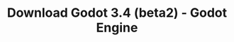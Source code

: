 ---
# Generated by /tools/generators/src/download_archive_generator !!! do not edit by hand !!!
title: 'Download Godot 3.4 (beta2) - Godot Engine'
type: 'download/archive'
name: '3.4'
flavor: 'beta2'
release_date: '2021-07-27T03:00:00-00:00'
release_notes: 'article/dev-snapshot-godot-3-4-beta-2/'
primaryPlatforms:
  - 'android.apk'
  - 'linux.64'
  - 'macos.universal'
  - 'windows.64'
  - 'linux_server.headless.64'
  - 'web'
  - 'templates'
links:
  android.apk:
    name: 'android.apk'
    title: 'Android'
    caption: 'Universal APK (ARM64 + ARMv7 + x86_64 + x86)'
    tags:
      - 'APK download'
      - 'ARM64/v7'
      - 'x86 (64 & 32 bit)'
    hosts:
      github_builds:
        regular: 'https://github.com/godotengine/godot-builds/releases/download/3.4-beta2/Godot_v3.4-beta2_android_editor.apk'
        mono: '#'
      github:
        regular: 'https://github.com/godotengine/godot/releases/download/3.4-beta2/Godot_v3.4-beta2_android_editor.apk'
        mono: '#'
  linux.64:
    name: 'linux.64'
    title: 'Linux'
    caption: 'Standard (x86_64)'
    tags:
      - '64 bit'
    hosts:
      github_builds:
        regular: 'https://github.com/godotengine/godot-builds/releases/download/3.4-beta2/Godot_v3.4-beta2_x11.64.zip'
        mono: 'https://github.com/godotengine/godot-builds/releases/download/3.4-beta2/Godot_v3.4-beta2_mono_x11_64.zip'
      github:
        regular: 'https://github.com/godotengine/godot/releases/download/3.4-beta2/Godot_v3.4-beta2_x11.64.zip'
        mono: 'https://github.com/godotengine/godot/releases/download/3.4-beta2/Godot_v3.4-beta2_mono_x11_64.zip'
  macos.universal:
    name: 'macos.universal'
    title: 'macOS'
    caption: 'Universal (x86_64 + Apple Silicon)'
    tags:
      - 'Intel/Apple Silicon'
      - '64 bit'
    hosts:
      github_builds:
        regular: 'https://github.com/godotengine/godot-builds/releases/download/3.4-beta2/Godot_v3.4-beta2_osx.universal.zip'
        mono: 'https://github.com/godotengine/godot-builds/releases/download/3.4-beta2/Godot_v3.4-beta2_mono_osx.universal.zip'
      github:
        regular: 'https://github.com/godotengine/godot/releases/download/3.4-beta2/Godot_v3.4-beta2_osx.universal.zip'
        mono: 'https://github.com/godotengine/godot/releases/download/3.4-beta2/Godot_v3.4-beta2_mono_osx.universal.zip'
  windows.64:
    name: 'windows.64'
    title: 'Windows'
    caption: 'Standard (x86_64)'
    tags:
      - '64 bit'
    hosts:
      github_builds:
        regular: 'https://github.com/godotengine/godot-builds/releases/download/3.4-beta2/Godot_v3.4-beta2_win64.exe.zip'
        mono: 'https://github.com/godotengine/godot-builds/releases/download/3.4-beta2/Godot_v3.4-beta2_mono_win64.zip'
      github:
        regular: 'https://github.com/godotengine/godot/releases/download/3.4-beta2/Godot_v3.4-beta2_win64.exe.zip'
        mono: 'https://github.com/godotengine/godot/releases/download/3.4-beta2/Godot_v3.4-beta2_mono_win64.zip'
  linux_server.headless.64:
    name: 'linux_server.headless.64'
    title: 'Linux Server'
    caption: 'Headless (x86_64)'
    tags:
      - '64 bit'
      - 'Headless'
    hosts:
      github_builds:
        regular: 'https://github.com/godotengine/godot-builds/releases/download/3.4-beta2/Godot_v3.4-beta2_linux_headless.64.zip'
        mono: 'https://github.com/godotengine/godot-builds/releases/download/3.4-beta2/Godot_v3.4-beta2_mono_linux_headless_64.zip'
      github:
        regular: 'https://github.com/godotengine/godot/releases/download/3.4-beta2/Godot_v3.4-beta2_linux_headless.64.zip'
        mono: 'https://github.com/godotengine/godot/releases/download/3.4-beta2/Godot_v3.4-beta2_mono_linux_headless_64.zip'
  web:
    name: 'web'
    title: 'Web editor'
    caption: ''
    tags:
      - 'Self-hosted'
      - 'Cross-platform'
    hosts:
      github_builds:
        regular: 'https://github.com/godotengine/godot-builds/releases/download/3.4-beta2/Godot_v3.4-beta2_web_editor.zip'
        mono: '#'
      github:
        regular: 'https://github.com/godotengine/godot/releases/download/3.4-beta2/Godot_v3.4-beta2_web_editor.zip'
        mono: '#'
  linux.32:
    name: 'linux.32'
    title: 'Linux'
    caption: 'Standard (x86)'
    tags:
      - '32 bit'
    hosts:
      github_builds:
        regular: 'https://github.com/godotengine/godot-builds/releases/download/3.4-beta2/Godot_v3.4-beta2_x11.32.zip'
        mono: 'https://github.com/godotengine/godot-builds/releases/download/3.4-beta2/Godot_v3.4-beta2_mono_x11_32.zip'
      github:
        regular: 'https://github.com/godotengine/godot/releases/download/3.4-beta2/Godot_v3.4-beta2_x11.32.zip'
        mono: 'https://github.com/godotengine/godot/releases/download/3.4-beta2/Godot_v3.4-beta2_mono_x11_32.zip'
  windows.32:
    name: 'windows.32'
    title: 'Windows'
    caption: 'Standard (x86)'
    tags:
      - '32 bit'
    hosts:
      github_builds:
        regular: 'https://github.com/godotengine/godot-builds/releases/download/3.4-beta2/Godot_v3.4-beta2_win32.exe.zip'
        mono: 'https://github.com/godotengine/godot-builds/releases/download/3.4-beta2/Godot_v3.4-beta2_mono_win32.zip'
      github:
        regular: 'https://github.com/godotengine/godot/releases/download/3.4-beta2/Godot_v3.4-beta2_win32.exe.zip'
        mono: 'https://github.com/godotengine/godot/releases/download/3.4-beta2/Godot_v3.4-beta2_mono_win32.zip'
  linux_server.64:
    name: 'linux_server.64'
    title: 'Linux Server'
    caption: 'Standard (x86_64)'
    tags:
      - '64 bit'
    hosts:
      github_builds:
        regular: 'https://github.com/godotengine/godot-builds/releases/download/3.4-beta2/Godot_v3.4-beta2_linux_server.64.zip'
        mono: 'https://github.com/godotengine/godot-builds/releases/download/3.4-beta2/Godot_v3.4-beta2_mono_linux_server_64.zip'
      github:
        regular: 'https://github.com/godotengine/godot/releases/download/3.4-beta2/Godot_v3.4-beta2_linux_server.64.zip'
        mono: 'https://github.com/godotengine/godot/releases/download/3.4-beta2/Godot_v3.4-beta2_mono_linux_server_64.zip'
  aar_library:
    name: 'aar_library'
    title: 'AAR library'
    caption: ''
    tags:
      - 'Android plugins'
      - 'Java'
      - 'Kotlin'
    hosts:
      github_builds:
        regular: 'https://github.com/godotengine/godot-builds/releases/download/3.4-beta2/godot-lib.3.4.beta2.release.aar'
        mono: 'https://github.com/godotengine/godot-builds/releases/download/3.4-beta2/godot-lib.3.4.beta2.mono.release.aar'
      github:
        regular: 'https://github.com/godotengine/godot/releases/download/3.4-beta2/godot-lib.3.4.beta2.release.aar'
        mono: 'https://github.com/godotengine/godot/releases/download/3.4-beta2/godot-lib.3.4.beta2.mono.release.aar'
  templates:
    name: 'templates'
    title: 'Export templates'
    caption: ''
    tags:
      - 'Used to export your games to all supported platforms'
    hosts:
      github_builds:
        regular: 'https://github.com/godotengine/godot-builds/releases/download/3.4-beta2/Godot_v3.4-beta2_export_templates.tpz'
        mono: 'https://github.com/godotengine/godot-builds/releases/download/3.4-beta2/Godot_v3.4-beta2_mono_export_templates.tpz'
      github:
        regular: 'https://github.com/godotengine/godot/releases/download/3.4-beta2/Godot_v3.4-beta2_export_templates.tpz'
        mono: 'https://github.com/godotengine/godot/releases/download/3.4-beta2/Godot_v3.4-beta2_mono_export_templates.tpz'
---